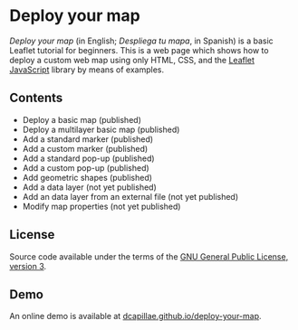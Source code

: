 # Deploy your map

*Deploy your map* (in English; *Despliega tu mapa*, in Spanish) is a basic Leaflet tutorial for beginners. This is a web page which shows how to deploy a custom web map using only HTML, CSS, and the [Leaflet JavaScript](https://leafletjs.com/) library by means of examples.

## Contents

- Deploy a basic map (published)
- Deploy a multilayer basic map (published)
- Add a standard marker (published)
- Add a custom marker (published)
- Add a standard pop-up (published)
- Add a custom pop-up (published)
- Add geometric shapes (published)
- Add a data layer (not yet published)
- Add an data layer from an external file (not yet published)
- Modify map properties (not yet published)
 
## License

Source code available under the terms of the [GNU General Public License, version 3](https://www.gnu.org/licenses/gpl-3.0-standalone.html).

## Demo

An online demo is available at [dcapillae.github.io/deploy-your-map](https://dcapillae.github.io/deploy-your-map).

